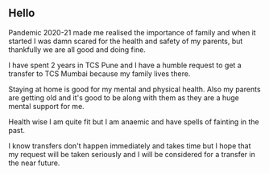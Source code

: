 <h2> Hello </h2>


Pandemic 2020-21 made me realised the importance of family and when it started I was damn scared for the health and safety of my parents, but thankfully we are all good and doing fine.

I have spent 2 years in TCS Pune and I have a humble request to get a transfer to TCS Mumbai because my family lives there.

Staying at home is good for my mental and physical health. Also my parents are getting old and it's good to be along with them as they are a huge mental support for me.

Health wise I am quite fit but I am anaemic and have spells of fainting in the past.

I know transfers don't happen immediately and takes time but I hope that my request will be taken seriously and I will be considered for a transfer in the near future.
